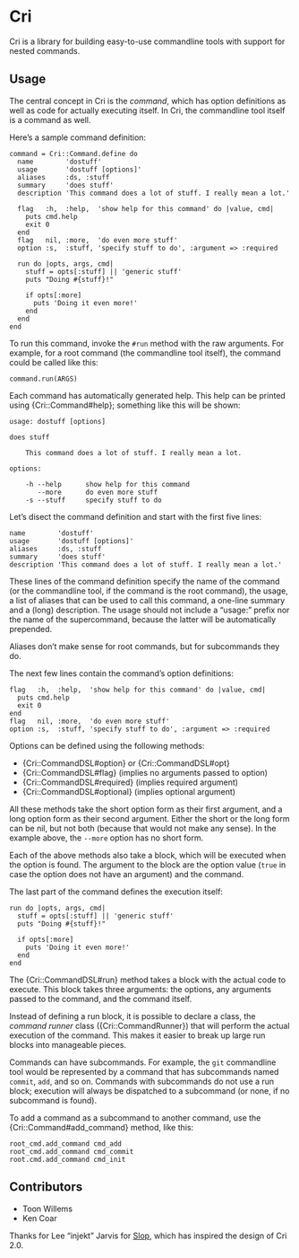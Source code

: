 Cri
===

Cri is a library for building easy-to-use commandline tools with support for
nested commands.

Usage
-----

The central concept in Cri is the _command_, which has option definitions as
well as code for actually executing itself. In Cri, the commandline tool
itself is a command as well.

Here’s a sample command definition:

	command = Cri::Command.define do
	  name        'dostuff'
	  usage       'dostuff [options]'
	  aliases     :ds, :stuff
	  summary     'does stuff'
	  description 'This command does a lot of stuff. I really mean a lot.'

	  flag   :h,  :help,  'show help for this command' do |value, cmd|
	    puts cmd.help
	    exit 0
	  end
	  flag   nil, :more,  'do even more stuff'
	  option :s,  :stuff, 'specify stuff to do', :argument => :required

	  run do |opts, args, cmd|
	    stuff = opts[:stuff] || 'generic stuff'
	    puts "Doing #{stuff}!"

	    if opts[:more]
	      puts 'Doing it even more!'
	    end
	  end
	end

To run this command, invoke the `#run` method with the raw arguments. For
example, for a root command (the commandline tool itself), the command could
be called like this:

	command.run(ARGS)

Each command has automatically generated help. This help can be printed using
{Cri::Command#help}; something like this will be shown:

	usage: dostuff [options]

	does stuff

	    This command does a lot of stuff. I really mean a lot.

	options:

	    -h --help      show help for this command
	       --more      do even more stuff
	    -s --stuff     specify stuff to do

Let’s disect the command definition and start with the first five lines:

	name        'dostuff'
	usage       'dostuff [options]'
	aliases     :ds, :stuff
	summary     'does stuff'
	description 'This command does a lot of stuff. I really mean a lot.'

These lines of the command definition specify the name of the command (or the
commandline tool, if the command is the root command), the usage, a list of
aliases that can be used to call this command, a one-line summary and a (long)
description. The usage should not include a “usage:” prefix nor the name of
the supercommand, because the latter will be automatically prepended.

Aliases don’t make sense for root commands, but for subcommands they do.

The next few lines contain the command’s option definitions:

	flag   :h,  :help,  'show help for this command' do |value, cmd|
	  puts cmd.help
	  exit 0
	end
	flag   nil, :more,  'do even more stuff'
	option :s,  :stuff, 'specify stuff to do', :argument => :required

Options can be defined using the following methods:

* {Cri::CommandDSL#option} or {Cri::CommandDSL#opt}
* {Cri::CommandDSL#flag} (implies no arguments passed to option)
* {Cri::CommandDSL#required} (implies required argument)
* {Cri::CommandDSL#optional} (implies optional argument)

All these methods take the short option form as their first argument, and a
long option form as their second argument. Either the short or the long form
can be nil, but not both (because that would not make any sense). In the
example above, the `--more` option has no short form.

Each of the above methods also take a block, which will be executed when the
option is found. The argument to the block are the option value (`true` in
case the option does not have an argument) and the command.

The last part of the command defines the execution itself:

	run do |opts, args, cmd|
	  stuff = opts[:stuff] || 'generic stuff'
	  puts "Doing #{stuff}!"

	  if opts[:more]
	    puts 'Doing it even more!'
	  end
	end

The {Cri::CommandDSL#run} method takes a block with the actual code to
execute. This block takes three arguments: the options, any arguments passed
to the command, and the command itself.

Instead of defining a run block, it is possible to declare a class, the
_command runner_ class ({Cri::CommandRunner}) that will perform the actual
execution of the command. This makes it easier to break up large run blocks
into manageable pieces.

Commands can have subcommands. For example, the `git` commandline tool would be represented by a command that has subcommands named `commit`, `add`, and so on. Commands with subcommands do not use a run block; execution will always be dispatched to a subcommand (or none, if no subcommand is found).

To add a command as a subcommand to another command, use the {Cri::Command#add_command} method, like this:

	root_cmd.add_command cmd_add
	root_cmd.add_command cmd_commit
	root.cmd.add_command cmd_init

Contributors
------------

* Toon Willems
* Ken Coar

Thanks for Lee “injekt” Jarvis for [Slop][1], which has inspired the design of Cri 2.0.

[1]: https://github.com/injekt/slop
